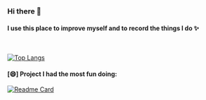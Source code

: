 ### Hi there 👋
#### I use this place to improve myself and to record the things I do ✨

<!--
**Novaytre/Novaytre** is a ✨ _special_ ✨ repository because its `README.md` (this file) appears on your GitHub profile.

Here are some ideas to get you started:

- 🔭 I’m currently working on ...
- 🌱 I’m currently learning ...
- 👯 I’m looking to collaborate on ...
- 🤔 I’m looking for help with ...
- 💬 Ask me about ...
- 📫 How to reach me: ...
- 😄 Pronouns: ...
- ⚡ Fun fact: ...
-->
<br>

[![Top Langs](https://github-readme-stats.vercel.app/api/top-langs/?username=Novaytre)](https://github.com/anuraghazra/github-readme-stats)

#### [😄] Project I had the most fun doing: <br>
[![Readme Card](https://github-readme-stats.vercel.app/api/pin/?username=Novaytre&repo=ReactJS-World-Time-API-Using)](https://github.com/Novaytre/ReactJS-World-Time-API-Using)
